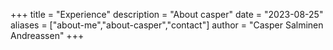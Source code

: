 +++
title = "Experience"
description = "About casper"
date = "2023-08-25"
aliases = ["about-me","about-casper","contact"]
author = "Casper Salminen Andreassen"
+++
